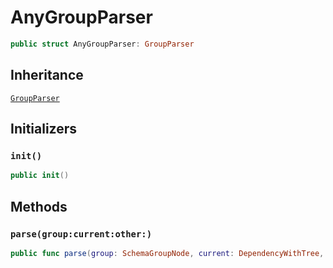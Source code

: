 # AnyGroupParser

``` swift
public struct AnyGroupParser: GroupParser
```

## Inheritance

[`GroupParser`](/GroupParser)

## Initializers

### `init()`

``` swift
public init()
```

## Methods

### `parse(group:current:other:)`

``` swift
public func parse(group: SchemaGroupNode, current: DependencyWithTree, other: [DependencyWithTree]) throws -> SchemaGroupModel
```
